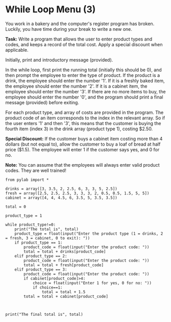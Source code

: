# While Loop Menu (3)

You work in a bakery and the computer's register program has broken. Luckily, you have time during your break to write a new one. 

**Task:** Write a program that allows the user to enter product types and codes, and keeps a record of the total cost. Apply a special discount when applicable.

Initially, print and introductory message (provided).

In the while loop, first print the running total (initially this should be 0), and then prompt the employee to enter the type of product. If the product is a drink, the employee should enter the number '1'. If it is a freshly baked item, the employee should enter the number '2'. If it is a cabinet item, the employee should enter the number '3'. If there are no more items to buy, the employee should enter the number '0', and the program should print a final message (provided) before exiting. 

For each product type, and array of costs are provided in the program. The product code of an item corresponds to the index in the relevant array. So if the user enters '1' and then '3', this means that the customer is buying the fourth item (index 3) in the drink array (product type 1), costing $2.50. 

**Special Discount:** If the customer buys a cabinet item costing more than 4 dollars (but not equal to), allow the customer to buy a loaf of bread at half price ($1.5). The employee will enter 1 if the customer says yes, and 0 for no.

**Note:** You can assume that the employees will always enter valid product codes. They are well trained!

```
from pylab import *

drinks = array([3, 3.5, 2, 2.5, 6, 3, 3, 5, 2.5])
fresh = array([2.5, 2.5, 2.5, 3, 3, 3, 2, 0.5, 0.5, 1.5, 5, 5])
cabinet = array([4, 4, 4.5, 6, 3.5, 5, 3.5, 3.5])

total = 0

product_type = 1

while product_type!=0:
    print("The total is", total)
    product_type = float(input("Enter the product type (1 = drinks, 2 = fresh, 3 = cabinet, 0 to exit): "))
    if product_type == 1:
        product_code = float(input("Enter the product code: "))
        total = total + drinks[product_code]
    elif product_type == 2:
        product_code = float(input("Enter the product code: "))
        total = total + fresh[product_code]
    elif product_type == 3:
        product_code = float(input("Enter the product code: "))
        if cabinet[product_code]>4:
            choice = float(input("Enter 1 for yes, 0 for no: "))
            if choice==1:
                total = total + 1.5
        total = total + cabinet[product_code]
     
    

print("The final total is", total)



```
